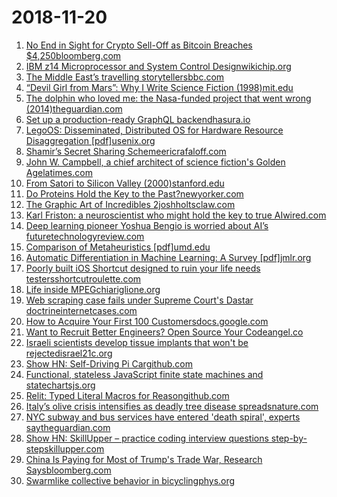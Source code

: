 # 2018-11-20
1. [No End in Sight for Crypto Sell-Off as Bitcoin Breaches $4,250bloomberg.com](https://www.bloomberg.com/news/articles/2018-11-20/no-end-in-sight-for-crypto-sell-off-as-tokens-take-fresh-hit)
2. [IBM z14 Microprocessor and System Control Designwikichip.org](https://fuse.wikichip.org/news/941/isscc-2018-the-ibm-z14-microprocessor-and-system-control-design/)
3. [The Middle East’s travelling storytellersbbc.com](http://www.bbc.com/travel/story/20181119-the-middle-easts-travelling-storytellers)
4. [“Devil Girl from Mars”: Why I Write Science Fiction (1998)mit.edu](http://web.mit.edu/m-i-t/articles/butler_talk_index.html)
5. [The dolphin who loved me: the Nasa-funded project that went wrong (2014)theguardian.com](https://www.theguardian.com/environment/2014/jun/08/the-dolphin-who-loved-me)
6. [Set up a production-ready GraphQL backendhasura.io](https://hasura.io/diy-graphql-baas)
7. [LegoOS: Disseminated, Distributed OS for Hardware Resource Disaggregation [pdf]usenix.org](https://www.usenix.org/system/files/osdi18-shan.pdf)
8. [Shamir’s Secret Sharing Schemeericrafaloff.com](https://ericrafaloff.com/shamirs-secret-sharing-scheme/)
9. [John W. Campbell, a chief architect of science fiction's Golden Agelatimes.com](https://www.latimes.com/books/la-ca-jc-astounding-20181115-story.html)
10. [From Satori to Silicon Valley (2000)stanford.edu](https://web.stanford.edu/dept/SUL/sites/mac/primary/docs/satori/index.html)
11. [Do Proteins Hold the Key to the Past?newyorker.com](https://www.newyorker.com/magazine/2018/11/26/do-proteins-hold-the-key-to-the-past)
12. [The Graphic Art of Incredibles 2joshholtsclaw.com](http://joshholtsclaw.com/blog/2018/3/5/the-graphic-art-of-incredibles-2)
13. [Karl Friston: a neuroscientist who might hold the key to true AIwired.com](https://www.wired.com/story/karl-friston-free-energy-principle-artificial-intelligence)
14. [Deep learning pioneer Yoshua Bengio is worried about AI’s futuretechnologyreview.com](https://www.technologyreview.com/s/612434/one-of-the-fathers-of-ai-is-worried-about-its-future/)
15. [Comparison of Metaheuristics [pdf]umd.edu](http://www2.cscamm.umd.edu/publications/BookChapter_CS-09-13.pdf)
16. [Automatic Differentiation in Machine Learning: A Survey [pdf]jmlr.org](http://jmlr.org/papers/volume18/17-468/17-468.pdf)
17. [Poorly built iOS Shortcut designed to ruin your life needs testersshortcutroulette.com](http://shortcutroulette.com)
18. [Life inside MPEGchiariglione.org](http://blog.chiariglione.org/life-inside-mpeg/)
19. [Web scraping case fails under Supreme Court's Dastar doctrineinternetcases.com](http://blog.internetcases.com/2018/11/19/web-scraping-case-fails-under-dastar/)
20. [How to Acquire Your First 100 Customersdocs.google.com](https://docs.google.com/document/d/104qgagSsp2rQQEDORGbYC0uqt0neYHCPxu-aUl4CuSQ/edit)
21. [Want to Recruit Better Engineers? Open Source Your Codeangel.co](https://angel.co/blog/want-to-recruit-better-engineers-open-source-your-code)
22. [Israeli scientists develop tissue implants that won't be rejectedisrael21c.org](https://www.israel21c.org/israeli-scientists-develop-implanted-organs-made-from-patients-own-cells/)
23. [Show HN: Self-Driving Pi Cargithub.com](https://github.com/felipessalvatore/self_driving_pi_car)
24. [Functional, stateless JavaScript finite state machines and statechartsjs.org](https://xstate.js.org/docs/)
25. [Relit: Typed Literal Macros for Reasongithub.com](https://github.com/cyrus-/relit)
26. [Italy’s olive crisis intensifies as deadly tree disease spreadsnature.com](https://www.nature.com/articles/d41586-018-07389-8)
27. [NYC subway and bus services have entered 'death spiral', experts saytheguardian.com](https://www.theguardian.com/us-news/2018/nov/20/new-york-city-subway-bus-death-spiral-mta-fares)
28. [Show HN: SkillUpper – practice coding interview questions step-by-stepskillupper.com](https://skillupper.com)
29. [China Is Paying for Most of Trump's Trade War, Research Saysbloomberg.com](https://www.bloomberg.com/news/articles/2018-11-19/china-is-paying-for-most-of-trump-s-trade-war-research-says)
30. [Swarmlike collective behavior in bicyclingphys.org](https://phys.org/news/2018-11-swarmlike-behavior-bicycling.html)